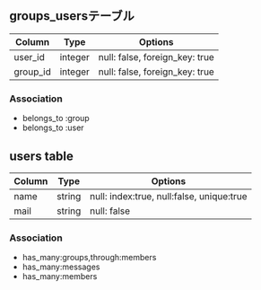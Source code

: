 ## groups_usersテーブル
|Column|Type|Options|
|------|----|-------|
|user_id|integer|null: false, foreign_key: true|
|group_id|integer|null: false, foreign_key: true|

### Association
- belongs_to :group
- belongs_to :user

## users table

|Column|Type|Options|
|------|----|-------|
|name|string|null: index:true, null:false, unique:true|
|mail|string|null: false|

### Association
- has_many:groups,through:members
- has_many:messages
- has_many:members